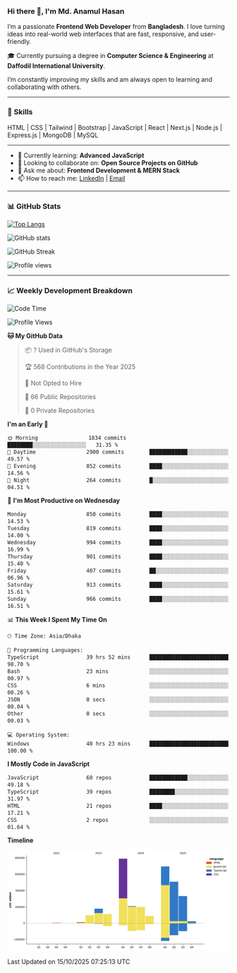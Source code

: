 ### Hi there 👋, I'm Md. Anamul Hasan

I’m a passionate **Frontend Web Developer** from **Bangladesh**. I love turning ideas into real-world web interfaces that are fast, responsive, and user-friendly.

🎓 Currently pursuing a degree in **Computer Science & Engineering** at **Daffodil International University**.

I’m constantly improving my skills and am always open to learning and collaborating with others.

---

### 🚀 Skills
HTML | CSS | Tailwind | Bootstrap | JavaScript | React | Next.js | Node.js | Express.js | MongoDB | MySQL 

---

- 🌱 Currently learning: **Advanced JavaScript**
- 👯 Looking to collaborate on: **Open Source Projects on GitHub**
- 💬 Ask me about: **Frontend Development & MERN Stack**
- 📫 How to reach me: [LinkedIn](https://www.linkedin.com/in/mdanamulhasan201) | [Email](mailto:anamulhasan3625@gmail.com)

---

### 📊 GitHub Stats

[![Top Langs](https://github-readme-stats.vercel.app/api/top-langs/?username=mdanamulhasan201&layout=compact)](https://github.com/anuraghazra/github-readme-stats)

![GitHub stats](https://github-readme-stats.vercel.app/api?username=mdanamulhasan201&show_icons=true&count_private=true&theme=tokyonight)

![GitHub Streak](https://streak-stats.demolab.com?user=mdanamulhasan201&theme=tokyonight)

![Profile views](https://gpvc.arturio.dev/mdanamulhasan201)

---

### 📈 Weekly Development Breakdown

<!--START_SECTION:waka-->
![Code Time](http://img.shields.io/badge/Code%20Time-850%20hrs%2056%20mins-blue)

![Profile Views](http://img.shields.io/badge/Profile%20Views-5-blue)

**🐱 My GitHub Data** 

> 📦 ? Used in GitHub's Storage 
 > 
> 🏆 568 Contributions in the Year 2025
 > 
> 🚫 Not Opted to Hire
 > 
> 📜 66 Public Repositories 
 > 
> 🔑 0 Private Repositories 
 > 
**I'm an Early 🐤** 

```text
🌞 Morning                1834 commits        ████████░░░░░░░░░░░░░░░░░   31.35 % 
🌆 Daytime                2900 commits        ████████████░░░░░░░░░░░░░   49.57 % 
🌃 Evening                852 commits         ████░░░░░░░░░░░░░░░░░░░░░   14.56 % 
🌙 Night                  264 commits         █░░░░░░░░░░░░░░░░░░░░░░░░   04.51 % 
```
📅 **I'm Most Productive on Wednesday** 

```text
Monday                   850 commits         ████░░░░░░░░░░░░░░░░░░░░░   14.53 % 
Tuesday                  819 commits         ████░░░░░░░░░░░░░░░░░░░░░   14.00 % 
Wednesday                994 commits         ████░░░░░░░░░░░░░░░░░░░░░   16.99 % 
Thursday                 901 commits         ████░░░░░░░░░░░░░░░░░░░░░   15.40 % 
Friday                   407 commits         ██░░░░░░░░░░░░░░░░░░░░░░░   06.96 % 
Saturday                 913 commits         ████░░░░░░░░░░░░░░░░░░░░░   15.61 % 
Sunday                   966 commits         ████░░░░░░░░░░░░░░░░░░░░░   16.51 % 
```


📊 **This Week I Spent My Time On** 

```text
🕑︎ Time Zone: Asia/Dhaka

💬 Programming Languages: 
TypeScript               39 hrs 52 mins      █████████████████████████   98.70 % 
Bash                     23 mins             ░░░░░░░░░░░░░░░░░░░░░░░░░   00.97 % 
CSS                      6 mins              ░░░░░░░░░░░░░░░░░░░░░░░░░   00.26 % 
JSON                     0 secs              ░░░░░░░░░░░░░░░░░░░░░░░░░   00.04 % 
Other                    0 secs              ░░░░░░░░░░░░░░░░░░░░░░░░░   00.03 % 

💻 Operating System: 
Windows                  40 hrs 23 mins      █████████████████████████   100.00 % 
```

**I Mostly Code in JavaScript** 

```text
JavaScript               60 repos            ████████████░░░░░░░░░░░░░   49.18 % 
TypeScript               39 repos            ████████░░░░░░░░░░░░░░░░░   31.97 % 
HTML                     21 repos            ████░░░░░░░░░░░░░░░░░░░░░   17.21 % 
CSS                      2 repos             ░░░░░░░░░░░░░░░░░░░░░░░░░   01.64 % 
```



**Timeline**

![Lines of Code chart](https://raw.githubusercontent.com/mdanamulhasan201/mdanamulhasan201/main/assets/bar_graph.png)


 Last Updated on 15/10/2025 07:25:13 UTC
<!--END_SECTION:waka-->
